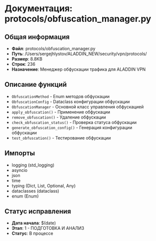 # Документация: protocols/obfuscation_manager.py

## Общая информация
- **Файл**: protocols/obfuscation_manager.py
- **Путь**: /Users/sergejhlystov/ALADDIN_NEW/security/vpn/protocols/
- **Размер**: 8.8KB
- **Строк**: 236
- **Назначение**: Менеджер обфускации трафика для ALADDIN VPN

## Описание функций
- `ObfuscationMethod` - Enum методов обфускации
- `ObfuscationConfig` - Dataclass конфигурации обфускации
- `ObfuscationManager` - Основной класс управления обфускацией
- `apply_obfuscation()` - Применение обфускации
- `remove_obfuscation()` - Удаление обфускации
- `check_obfuscation_status()` - Проверка статуса обфускации
- `generate_obfuscation_config()` - Генерация конфигурации обфускации
- `test_obfuscation()` - Тестирование обфускации

## Импорты
- logging (std_logging)
- asyncio
- json
- time
- typing (Dict, List, Optional, Any)
- dataclasses (dataclass)
- enum (Enum)

## Статус исправления
- **Дата начала**: $(date)
- **Этап**: 1 - ПОДГОТОВКА И АНАЛИЗ
- **Статус**: В процессе